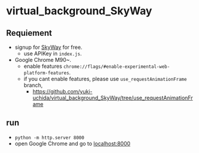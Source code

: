# virtual_background_SkyWay

## Requiement

- signup for [SkyWay](https://webrtc.ecl.ntt.com/) for free.
  - use APIKey in `index.js`.
- Google Chrome M90~.
  - enable features `chrome://flags/#enable-experimental-web-platform-features`.
  - if you cant enable features, please use `use_requestAnimationFrame` branch, 
    - https://github.com/yuki-uchida/virtual_background_SkyWay/tree/use_requestAnimationFrame

## run

- `python -m http.server 8000`
- open Google Chrome and go to [localhost:8000](localhost:8000)
